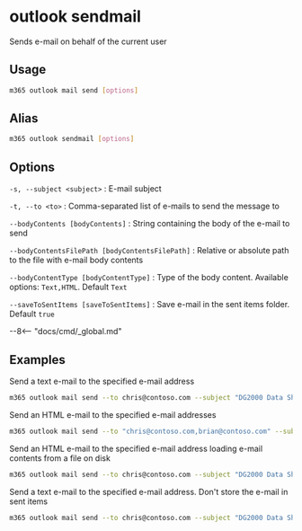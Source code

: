 # outlook sendmail

Sends e-mail on behalf of the current user

## Usage

```sh
m365 outlook mail send [options]
```

## Alias

```sh
m365 outlook sendmail [options]
```

## Options

`-s, --subject <subject>`
: E-mail subject

`-t, --to <to>`
: Comma-separated list of e-mails to send the message to

`--bodyContents [bodyContents]`
: String containing the body of the e-mail to send

`--bodyContentsFilePath [bodyContentsFilePath]`
: Relative or absolute path to the file with e-mail body contents

`--bodyContentType [bodyContentType]`
: Type of the body content. Available options: `Text,HTML`. Default `Text`

`--saveToSentItems [saveToSentItems]`
: Save e-mail in the sent items folder. Default `true`

--8<-- "docs/cmd/_global.md"

## Examples

Send a text e-mail to the specified e-mail address

```sh
m365 outlook mail send --to chris@contoso.com --subject "DG2000 Data Sheets" --bodyContents "The latest data sheets are in the team site"
```

Send an HTML e-mail to the specified e-mail addresses

```sh
m365 outlook mail send --to "chris@contoso.com,brian@contoso.com" --subject "DG2000 Data Sheets" --bodyContents "The latest data sheets are in the <a href='https://contoso.sharepoint.com/sites/marketing'>team site</a>" --bodyContentType HTML
```

Send an HTML e-mail to the specified e-mail address loading e-mail contents from a file on disk

```sh
m365 outlook mail send --to chris@contoso.com --subject "DG2000 Data Sheets" --bodyContentsFilePath email.html --bodyContentType HTML
```

Send a text e-mail to the specified e-mail address. Don't store the e-mail in sent items

```sh
m365 outlook mail send --to chris@contoso.com --subject "DG2000 Data Sheets" --bodyContents "The latest data sheets are in the team site" --saveToSentItems false
```
